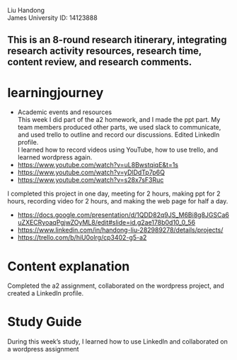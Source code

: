 Liu Handong   
James University ID: 14123888 

## This is an 8-round research itinerary, integrating research activity resources, research time, content review, and research comments.

# learningjourney
- Academic events and resources  
This week I did part of the a2 homework, and I made the ppt part. My team members produced other parts, we used slack to communicate, and used trello to outline and record our discussions. Edited LinkedIn profile.    
I learned how to record videos using YouTube, how to use trello, and learned wordpress again.
- https://www.youtube.com/watch?v=uL8BwstqiqE&t=1s
- https://www.youtube.com/watch?v=yDlDdTp7p6Q
- https://www.youtube.com/watch?v=s28x7sF3Ruc
  
I completed this project in one day, meeting for 2 hours, making ppt for 2 hours, recording video for 2 hours, and making the web page for half a day.

- https://docs.google.com/presentation/d/1QDD82q9JS_M6Bi8g8JGSCa6uZXECRyoaqPgjwZOyML8/edit#slide=id.g2ae178b0d10_0_56  
- https://www.linkedin.com/in/handong-liu-282989278/details/projects/
- https://trello.com/b/hiU0olrg/cp3402-g5-a2

# Content explanation
Completed the a2 assignment, collaborated on the wordpress project, and created a LinkedIn profile.

# Study Guide
During this week’s study, I learned how to use LinkedIn and collaborated on a wordpress assignment